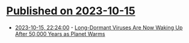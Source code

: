 # [Published on 2023-10-15](index.md)

* [2023-10-15, 22:24:00](https://science.slashdot.org/story/23/10/15/2221238/long-dormant-viruses-are-now-waking-up-after-50000-years-as-planet-warms?utm_source=rss1.0mainlinkanon&utm_medium=feed) - [Long-Dormant Viruses Are Now Waking Up After 50,000 Years as Planet Warms](https://science.slashdot.org/story/23/10/15/2221238/long-dormant-viruses-are-now-waking-up-after-50000-years-as-planet-warms?utm_source=rss1.0mainlinkanon&utm_medium=feed)
